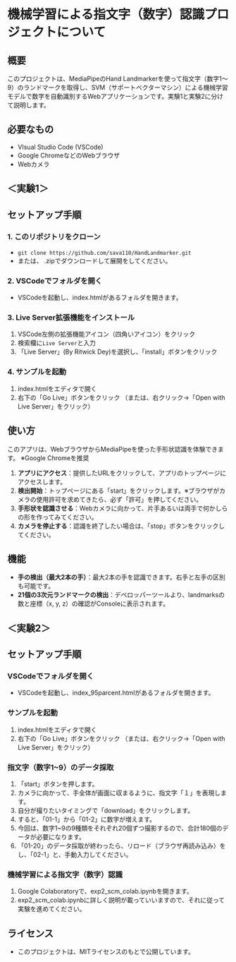 # 機械学習による指文字（数字）認識プロジェクトについて

## 概要
このプロジェクトは、MediaPipeのHand Landmarkerを使って指文字（数字1〜9）のランドマークを取得し、SVM（サポートベクターマシン）による機械学習モデルで数字を自動識別するWebアプリケーションです。実験1と実験2に分けて説明します。

## 必要なもの
- VIsual Studio Code (VSCode)
- Google ChromeなどのWebブラウザ
- Webカメラ

## ＜実験1＞
## セットアップ手順
### 1. このリポジトリをクローン
- `git clone https://github.com/sava110/HandLandmarker.git`
- または、 .zipでダウンロードして展開をしてください。

### 2. VSCodeでフォルダを開く 
- VSCodeを起動し、index.htmlがあるフォルダを開きます。

### 3. Live Server拡張機能をインストール
  1. VSCode左側の拡張機能アイコン（四角いアイコン）をクリック
  2. 検索欄に`Live Server`と入力
  3. 「Live Server」(By Ritwick Dey)を選択し、「install」ボタンをクリック

### 4. サンプルを起動
  1. index.htmlをエディタで開く
  2. 右下の「Go Live」ボタンをクリック
  （または、右クリック→「Open with Live Server」をクリック）

## 使い方
このアプリは、WebブラウザからMediaPipeを使った手形状認識を体験できます。
※Google Chromeを推奨

1. **アプリにアクセス**：提供したURLをクリックして、アプリのトップページにアクセスします。
2. **検出開始**：トップページにある「start」をクリックします。※ブラウザがカメラの使用許可を求めてきたら、必ず「許可」を押してください。
3. **手形状を認識させる**：Webカメラに向かって、片手あるいは両手で何かしらの形を作ってみてください。
4. **カメラを停止する**：認識を終了したい場合は、「stop」ボタンをクリックしてください。

## 機能
- **手の検出（最大2本の手）**：最大2本の手を認識できます。右手と左手の区別も可能です。
- **21個の3次元ランドマークの検出**：デベロッパーツールより、landmarksの数と座標（x, y, z）の確認がConsoleに表示されます。

## ＜実験2＞
## セットアップ手順
### VSCodeでフォルダを開く 
- VSCodeを起動し、index_95parcent.htmlがあるフォルダを開きます。

### サンプルを起動
  1. index.htmlをエディタで開く
  2. 右下の「Go Live」ボタンをクリック
  （または、右クリック→「Open with Live Server」をクリック）

### 指文字（数字1~9）のデータ採取
  1. 「start」ボタンを押します。
  2. カメラに向かって、手全体が画面に収まるように、指文字「１」を表現します。
  3. 自分が撮りたいタイミングで「download」をクリックします。
  4. すると、「01-1」から「01-2」に数字が増えます。
  5. 今回は、数字1~9の9種類をそれぞれ20個ずつ撮影するので、合計180個のデータが必要になります。
  6. 「01-20」のデータ採取が終わったら、リロード（ブラウザ再読み込み）をし、「02-1」と、手動入力してください。

### 機械学習による指文字（数字）認識
  1. Google Colaboratoryで、exp2_scm_colab.ipynbを開きます。
  2. exp2_scm_colab.ipynbに詳しく説明が載っていいますので、それに従って実験を進めてください。

## ライセンス
- このプロジェクトは、MITライセンスのもとで公開しています。
